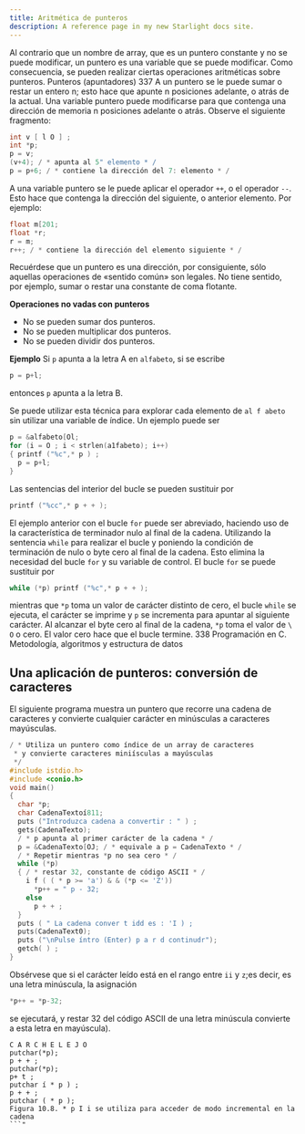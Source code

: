 ```yaml
---
title: Aritmética de punteros
description: A reference page in my new Starlight docs site.
---
```


Al contrario que un nombre de array, que es un puntero constante y no se puede modificar, un puntero es una variable que se puede modificar. Como consecuencia, se pueden realizar ciertas operaciones aritméticas sobre punteros.
Punteros (apuntadores) 337
A un puntero se le puede sumar o restar un entero n; esto hace que apunte n posiciones adelante, o atrás de la actual. Una variable puntero puede modificarse para que contenga una dirección de memoria n posiciones adelante o atrás. Observe el siguiente fragmento:
```c
int v [ l O ] ;
int *p;
p = v;
(v+4); / * apunta al 5" elemento * /
p = p+6; / * contiene la dirección del 7: elemento * /
```
A una variable puntero se le puede aplicar el operador `++`, o el operador `--`. Esto hace que contenga la dirección del siguiente, o anterior elemento. Por ejemplo:
```c
float m[201;
float *r;
r = m;
r++; / * contiene la dirección del elemento siguiente * /
```
Recuérdese que un puntero es una dirección, por consiguiente, sólo aquellas operaciones de «sentido común» son legales. No tiene sentido, por ejemplo, sumar o restar una constante de coma flotante.

**Operaciones no vadas con punteros**
* No se pueden sumar dos punteros.
* No se pueden multiplicar dos punteros.
* No se pueden dividir dos punteros.

**Ejemplo**
Si `p` apunta a la letra A en `alfabeto`, si se escribe
```c
p = p+l;
```
entonces `p` apunta a la letra B.

Se puede utilizar esta técnica para explorar cada elemento de `al f abeto` sin utilizar una variable de índice. Un ejemplo puede ser
```c
p = &alfabeto[Ol;
for (i = O ; i < strlen(a1fabeto); i++)
{ printf ("%c",* p ) ;
  p = p+l;
}
```
Las sentencias del interior del bucle se pueden sustituir por
```c
printf ("%cc",* p + + );
```
El ejemplo anterior con el bucle `for` puede ser abreviado, haciendo uso de la característica de terminador nulo al final de la cadena. Utilizando la sentencia `while` para realizar el bucle y poniendo la condición de terminación de nulo o byte cero al final de la cadena. Esto elimina la necesidad del bucle `for` y su variable de control. El bucle `for` se puede sustituir por
```c
while (*p) printf ("%c",* p + + );
```
mientras que `*p` toma un valor de carácter distinto de cero, el bucle `while` se ejecuta, el carácter se imprime y `p` se incrementa para apuntar al siguiente carácter. Al alcanzar el byte cero al final de la cadena, `*p` toma el valor de `\ O` o cero. El valor cero hace que el bucle termine.
338 Programación en C. Metodología, algoritmos y estructura de datos

## Una aplicación de punteros: conversión de caracteres

El siguiente programa muestra un puntero que recorre una cadena de caracteres y convierte cualquier carácter en minúsculas a caracteres mayúsculas.
```c
/ * Utiliza un puntero como índice de un array de caracteres
 * y convierte caracteres miniísculas a mayúsculas
 */
#include istdio.h>
#include <conio.h>
void main()
{
  char *p;
  char CadenaTextoí811;
  puts ("Introduzca cadena a convertir : " ) ;
  gets(CadenaTexto);
  / * p apunta al primer carácter de la cadena * /
  p = &CadenaTexto[OJ; / * equivale a p = CadenaTexto * /
  / * Repetir mientras *p no sea cero * /
  while (*p)
  { / * restar 32, constante de código ASCII * /
    i f ( ( * p >= 'a') & & (*p <= 'Z'))
      *p++ = " p - 32;
    else
      p + + ;
  }
  puts ( " La cadena conver t idd es : 'I ) ;
  puts(CadenaText0);
  puts ("\nPulse íntro (Enter) p a r d continudr");
  getch( ) ;
}
```
Obsérvese que si el carácter leído está en el rango entre `ii` y `z`;es decir, es una letra minúscula, la asignación
```c
*p++ = *p-32;
```
se ejecutará, y restar 32 del código ASCII de una letra minúscula convierte a esta letra en mayúscula).
```
C A R C H E L E J O
putchar(*p);
p + + ;
putchar(*p);
p+ t ;
putchar í * p ) ;
p + + ;
putchar ( * p );
Figura 10.8. * p I i se utiliza para acceder de modo incremental en la cadena
```"